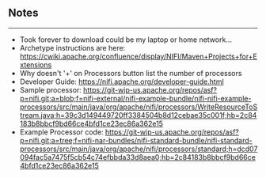 ## Notes ##
***

* Took forever to download could be my laptop or home network...
* Archetype instructions are here: https://cwiki.apache.org/confluence/display/NIFI/Maven+Projects+for+Extensions
* Why doesn't '+' on Processors button list the number of processors
* Developer Guide: https://nifi.apache.org/developer-guide.html
* Sample processor: https://git-wip-us.apache.org/repos/asf?p=nifi.git;a=blob;f=nifi-external/nifi-example-bundle/nifi-nifi-example-processors/src/main/java/org/apache/nifi/processors/WriteResourceToStream.java;h=39c3d149449720ff3384504b8d12cebae35c001f;hb=2c84183b8bbcf9bd66ce4bfd1ce23ec86a362e15
* Example Processor code: https://git-wip-us.apache.org/repos/asf?p=nifi.git;a=tree;f=nifi-nar-bundles/nifi-standard-bundle/nifi-standard-processors/src/main/java/org/apache/nifi/processors/standard;h=dcd07094fac5a7475f5cb54c74efbbda33d8aea0;hb=2c84183b8bbcf9bd66ce4bfd1ce23ec86a362e15
